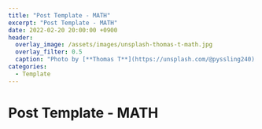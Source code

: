```yaml
---
title: "Post Template - MATH"
excerpt: "Post Template - MATH"
date: 2022-02-20 20:00:00 +0900
header:
  overlay_image: /assets/images/unsplash-thomas-t-math.jpg
  overlay_filter: 0.5
  caption: "Photo by [**Thomas T**](https://unsplash.com/@pyssling240) on [**Unsplash**](https://unsplash.com/)"
categories:
  - Template
---
```

# Post Template - MATH